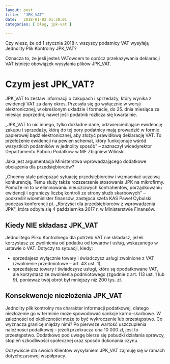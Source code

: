 ```yaml
---
layout: post
title:  "JPK_VAT"
date:   2018-01-02 01:30:01
categories: [ blog, jpk-vat ]

---
```

Czy wiesz, że od 1 stycznia 2018 r. wszyscy podatnicy VAT wysyłają Jednolity Plik Kontrolny JPK_VAT?

Oznacza to, że jeśli jesteś VATowcem to oprócz przekazywania deklaracji VAT istnieje obowiązek wysyłania plików JPK_VAT.

# Czym jest JPK_VAT?

JPK_VAT to zestaw informacji o zakupach i sprzedaży, który wynika z ewidencji VAT za dany okres. Przesyła się go wyłącznie w wersji elektronicznej, w określonym układzie i formacie, do 25. dnia miesiąca za miesiąc poprzedni, nawet jeśli podatnik rozlicza się kwartalnie.

„JPK_VAT to nic innego, tylko dokładne dane, odzwierciedlające ewidencję zakupu i sprzedaży, którą do tej pory podatnicy mają prowadzić w formie papierowej bądź elektronicznej, aby złożyć prawidłową deklarację VAT. To przełożenie ewidencji na pewien schemat, który funkcjonuje wśród wszystkich podatników w jednolity sposób" – zaznaczył wicedyrektor Departamentu Poboru Podatków w MF Zbigniew Wiliński.

Jaka jest argumentacja Ministerstwa wprowadzającego dodatkowe obciążenia dla przedsiębiorców?

„Chcemy stale polepszać sytuację przedsiębiorców i wzmacniać uczciwą konkurencję. Temu służy także rozszerzenie stosowania JPK na mikrofirmy. Pomoże im to w eliminowaniu nieuczciwych kontrahentów, porządkowaniu ewidencji i ograniczy liczbę kontroli ze strony służb skarbowych" – podkreślił wiceminister finansów, zastępca szefa KAS Paweł Cybulski podczas konferencji pt. „Korzyści dla przedsiębiorców z wprowadzenia JPK", która odbyła się 4 października 2017 r. w Ministerstwie Finansów.

## Kiedy NIE składasz JPK_VAT

Jednolitego Pliku Kontrolnego dla potrzeb VAT nie składasz, jeżeli korzystasz ze zwolnienia od podatku od towarów i usług, wskazanego w ustawie o VAT. Dotyczy to sytuacji, kiedy:

- sprzedajesz wyłącznie towary i świadczysz usługi zwolnione z VAT (zwolnienie przedmiotowe – art. 43 ust. 1),
- sprzedajesz towary i świadczysz usługi, które są opodatkowane VAT, ale korzystasz ze zwolnienia podmiotowego (zgodnie z art. 113 ust. 1 lub 9), ponieważ twój obrót był mniejszy niż 200 tys. zł.

## Konsekwencje niezłożenia JPK_VAT

Jednolity plik kontrolny ma charakter informacji podatkowej, dlatego niezłożenie go w terminie może spowodować sankcje karno-skarbowe. W zależności od okoliczności może to być wykroczenie lub przestępstwo. Co wyznacza granicę między nimi? Po pierwsze wartość uszczuplenia należności podatkowej – jeżeli przekracza ona 10 000 zł, jest to przestępstwo. Dodatkowo pod uwagę bierze się pobudki działania sprawcy, stopień szkodliwości społecznej oraz sposób dokonania czynu.

Oczywiście dla swoich Klientów wysyłaniem JPK_VAT zajmuję się w ramach dotychczasowej współpracy.
